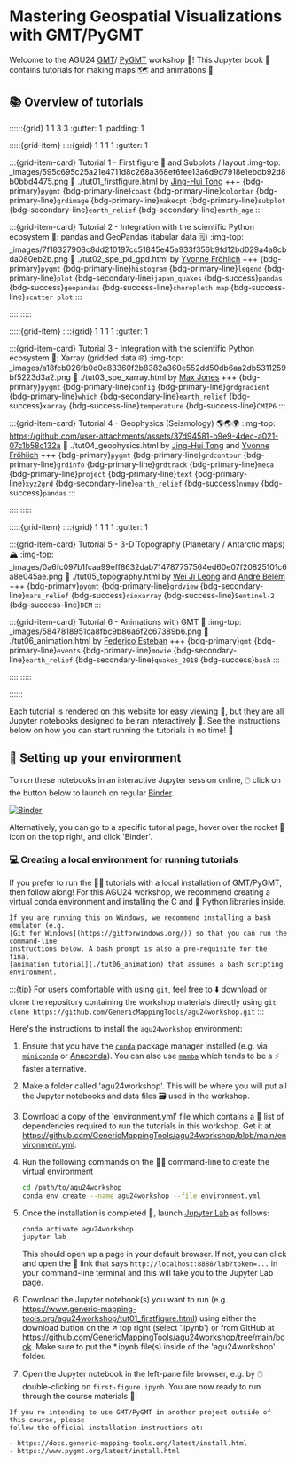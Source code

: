 # Mastering Geospatial Visualizations with GMT/PyGMT

Welcome to the AGU24 [GMT](https://docs.generic-mapping-tools.org/6.5)/
[PyGMT](https://www.pygmt.org/v0.13.0) workshop 🥳! This Jupyter book 📖 contains
tutorials for making maps 🗺️ and animations 🎦

## 📚 Overview of tutorials

::::::{grid} 1 1 3 3
:gutter: 1
:padding: 1

:::::{grid-item}
::::{grid} 1 1 1 1
:gutter: 1

:::{grid-item-card} Tutorial 1 - First figure 🚀 and Subplots / layout
:img-top: \_images/595c695c25a21e4711d8c268a368ef6fee13a6d9d7918e1ebdb92d8b0bbd4475.png
:link: ./tut01_firstfigure.html
by [Jing-Hui Tong](https://orcid.org/0009-0002-7195-3071)
+++
{bdg-primary}`pygmt`
{bdg-primary-line}`coast`
{bdg-primary-line}`colorbar`
{bdg-primary-line}`grdimage`
{bdg-primary-line}`makecpt`
{bdg-primary-line}`subplot`
{bdg-secondary-line}`earth_relief`
{bdg-secondary-line}`earth_age`
:::

:::{grid-item-card} Tutorial 2 - Integration with the scientific Python ecosystem 🐍: pandas and GeoPandas (tabular data 🗒️)
:img-top: \_images/7f18327908c8dd210197cc51845e45a933f356b9fd12bd029a4a8cbda080eb2b.png
:link: ./tut02_spe_pd_gpd.html
by [Yvonne Fröhlich](https://orcid.org/0000-0002-8566-0619)
+++
{bdg-primary}`pygmt`
{bdg-primary-line}`histogram`
{bdg-primary-line}`legend`
{bdg-primary-line}`plot`
{bdg-secondary-line}`japan_quakes`
{bdg-success}`pandas`
{bdg-success}`geopandas`
{bdg-success-line}`choropleth map`
{bdg-success-line}`scatter plot`
:::

::::
:::::

:::::{grid-item}
::::{grid} 1 1 1 1
:gutter: 1

:::{grid-item-card} Tutorial 3 - Integration with the scientific Python ecosystem 🐍: Xarray (gridded data 🌐)
:img-top: \_images/a18fcb026fb0d0c83360f2b8382a360e552dd50db6aa2db5311259bf5223d3a2.png
:link: ./tut03_spe_xarray.html
by [Max Jones](https://orcid.org/0000-0003-0180-8928)
+++
{bdg-primary}`pygmt`
{bdg-primary-line}`config`
{bdg-primary-line}`grdgradient`
{bdg-primary-line}`which`
{bdg-secondary-line}`earth_relief`
{bdg-success}`xarray`
{bdg-success-line}`temperature`
{bdg-success-line}`CMIP6`
:::

:::{grid-item-card} Tutorial 4 - Geophysics (Seismology) 🌎🌏🌍
:img-top: https://github.com/user-attachments/assets/37d94581-b9e9-4dec-a021-07c1b58c132a
:link: ./tut04_geophysics.html
by [Jing-Hui Tong](https://orcid.org/0009-0002-7195-3071)
and [Yvonne Fröhlich](https://orcid.org/0000-0002-8566-0619)
+++
{bdg-primary}`pygmt`
{bdg-primary-line}`grdcontour`
{bdg-primary-line}`grdinfo`
{bdg-primary-line}`grdtrack`
{bdg-primary-line}`meca`
{bdg-primary-line}`project`
{bdg-primary-line}`text`
{bdg-primary-line}`xyz2grd`
{bdg-secondary-line}`earth_relief`
{bdg-success}`numpy`
{bdg-success}`pandas`
:::

::::
:::::

:::::{grid-item}
::::{grid} 1 1 1 1
:gutter: 1

:::{grid-item-card} Tutorial 5 - 3-D Topography (Planetary / Antarctic maps) 🏔️
:img-top: \_images/0a6fc097b1fcaa99eff8632dab714787757564ed60e07f20825101c6a8e045ae.png
:link: ./tut05_topography.html
by [Wei Ji Leong](https://orcid.org/0000-0003-2354-1988)
and [André Belém](https://orcid.org/0000-0002-8865-6180)
+++
{bdg-primary}`pygmt`
{bdg-primary-line}`grdview`
{bdg-secondary-line}`mars_relief`
{bdg-success}`rioxarray`
{bdg-success-line}`Sentinel-2`
{bdg-success-line}`DEM`
:::

:::{grid-item-card} Tutorial 6 - Animations with GMT 🎦
:img-top: \_images/5847818951ca8fbc9b86a6f2c67389b6.png
:link: ./tut06_animation.html
by [Federico Esteban](https://orcid.org/0000-0002-0641-7371)
+++
{bdg-primary}`gmt`
{bdg-primary-line}`events`
{bdg-primary-line}`movie`
{bdg-secondary-line}`earth_relief`
{bdg-secondary-line}`quakes_2018`
{bdg-success}`bash`
:::

::::
:::::

::::::

Each tutorial is rendered on this website for easy viewing 👀, but they are all Jupyter
notebooks designed to be ran interactively 💫. See the instructions below on how you can
start running the tutorials in no time! 🚀

## 🌠 Setting up your environment

To run these notebooks in an interactive Jupyter session online, 🖱️ click on the button
below to launch on regular
[Binder](https://mybinder.readthedocs.io/en/latest/index.html).

[![Binder](https://mybinder.org/badge_logo.svg)](https://mybinder.org/v2/gh/GenericMappingTools/agu24workshop/main)

Alternatively, you can go to a specific tutorial page, hover over the rocket 🚀 icon on
the top right, and click 'Binder'.

### 💻 Creating a local environment for running tutorials

If you prefer to run the 🧑‍🏫 tutorials with a local installation of GMT/PyGMT, then
follow along! For this AGU24 workshop, we recommend creating a virtual conda environment
and installing the C and 🐍 Python libraries inside.

```{attention}
If you are running this on Windows, we recommend installing a bash emulator (e.g.
[Git for Windows](https://gitforwindows.org/)) so that you can run the command-line
instructions below. A bash prompt is also a pre-requisite for the final
[animation tutorial](./tut06_animation) that assumes a bash scripting environment.
```

:::{tip} For users comfortable with using `git`, feel free to ⬇️ download or clone the
repository containing the workshop materials directly using
`git clone https://github.com/GenericMappingTools/agu24workshop.git`
:::

Here's the instructions to install the `agu24workshop` environment:

1. Ensure that you have the
   [`conda`](https://docs.conda.io/projects/conda/en/latest/user-guide/index.html)
   package manager installed (e.g. via
   [`miniconda`](https://docs.anaconda.com/miniconda) or
   [Anaconda](https://www.anaconda.com/download)). You can also use
   [`mamba`](https://mamba.readthedocs.io/en/stable/installation/mamba-installation.html)
   which tends to be a ⚡ faster alternative.

2. Make a folder called 'agu24workshop'. This will be where you will put all the Jupyter
   notebooks and data files 🗃️ used in the workshop.

3. Download a copy of the 'environment.yml' file which contains a 📄 list of
   dependencies required to run the tutorials in this workshop. Get it at
   https://github.com/GenericMappingTools/agu24workshop/blob/main/environment.yml.

4. Run the following commands on the 🧑‍💻 command-line to create the virtual environment

   ```bash
   cd /path/to/agu24workshop
   conda env create --name agu24workshop --file environment.yml
   ```

5. Once the installation is completed 🏁, launch
   [Jupyter Lab](https://jupyterlab.readthedocs.io) as follows:

   ```bash
   conda activate agu24workshop
   jupyter lab
   ```

   This should open up a page in your default browser. If not, you can click and open
   the 🔗 link that says `http://localhost:8888/lab?token=...` in your command-line
   terminal and this will take you to the Jupyter Lab page.

6. Download the Jupyter notebook(s) you want to run (e.g.
   https://www.generic-mapping-tools.org/agu24workshop/tut01_firstfigure.html) using
   either the download button on the ↗️ top right (select '.ipynb') or from GitHub at
   https://github.com/GenericMappingTools/agu24workshop/tree/main/book. Make sure to put
   the \*.ipynb file(s) inside of the 'agu24workshop' folder.

7. Open the Jupyter notebook in the left-pane file browser, e.g. by 🖱️ double-clicking
   on `first-figure.ipynb`. You are now ready to run through the course materials 🎉!

```{note}
If you're intending to use GMT/PyGMT in another project outside of this course, please
follow the official installation instructions at:

- https://docs.generic-mapping-tools.org/latest/install.html
- https://www.pygmt.org/latest/install.html
```
